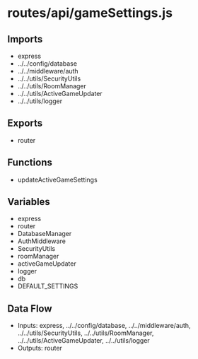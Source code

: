# routes/api/gameSettings.js

## Imports
- express
- ../../config/database
- ../../middleware/auth
- ../../utils/SecurityUtils
- ../../utils/RoomManager
- ../../utils/ActiveGameUpdater
- ../../utils/logger

## Exports
- router

## Functions
- updateActiveGameSettings

## Variables
- express
- router
- DatabaseManager
- AuthMiddleware
- SecurityUtils
- roomManager
- activeGameUpdater
- logger
- db
- DEFAULT_SETTINGS

## Data Flow
- Inputs: express, ../../config/database, ../../middleware/auth, ../../utils/SecurityUtils, ../../utils/RoomManager, ../../utils/ActiveGameUpdater, ../../utils/logger
- Outputs: router